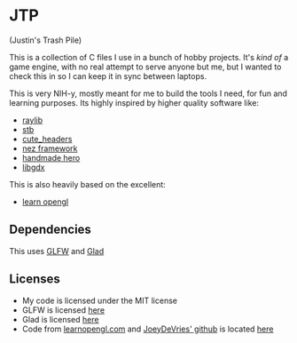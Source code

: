 # JTP

(Justin's Trash Pile)

This is a collection of C files I use in a bunch of hobby projects. It's _kind of_ a game engine, with no real attempt to serve anyone but me, but I wanted to check this in so I can keep it in sync between laptops.

This is very NIH-y, mostly meant for me to build the tools I need, for fun and learning purposes. Its highly inspired by higher quality software like: 

* [raylib](https://www.raylib.com/)
* [stb](https://github.com/nothings/stb)
* [cute_headers](https://github.com/RandyGaul/cute_headers)
* [nez framework](https://github.com/prime31/Nez)
* [handmade hero](https://handmadehero.org/)
* [libgdx](https://libgdx.badlogicgames.com/)

This is also heavily based on the excellent:
* [learn opengl](https://learnopengl.com/)

## Dependencies

This uses [GLFW](https://www.glfw.org/) and [Glad](https://glad.dav1d.de/)

## Licenses

* My code is licensed under the MIT license
* GLFW is licensed [here](https://github.com/glfw/glfw/blob/master/LICENSE.md)
* Glad is licensed [here](https://github.com/Dav1dde/glad/blob/master/LICENSE)
* Code from [learnopengl.com](https://learnopengl.com) and [JoeyDeVries' github](https://github.com/JoeyDeVries/LearnOpenGL/blob/master/LICENSE.md) is located [here](https://github.com/JoeyDeVries/LearnOpenGL/blob/master/LICENSE.md)